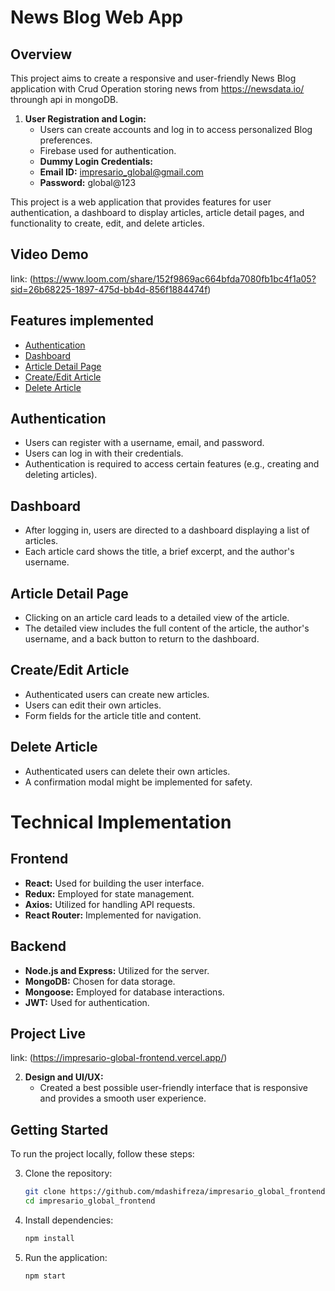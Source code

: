 # News Blog Web App

## Overview
This project aims to create a responsive and user-friendly News Blog application with Crud Operation storing news from https://newsdata.io/ throungh api in mongoDB.

1. **User Registration and Login:**
   - Users can create accounts and log in to access personalized Blog preferences.
   - Firebase used for authentication.
   - **Dummy Login Credentials:**
   - **Email ID:** impresario_global@gmail.com
   - **Password:** global@123

This project is a web application that provides features for user authentication, a dashboard to display articles, article detail pages, and functionality to create, edit, and delete articles.

## Video Demo
link: (https://www.loom.com/share/152f9869ac664bfda7080fb1bc4f1a05?sid=26b68225-1897-475d-bb4d-856f1884474f)

## Features implemented

- [Authentication](#authentication)
- [Dashboard](#dashboard)
- [Article Detail Page](#article-detail-page)
- [Create/Edit Article](#createedit-article)
- [Delete Article](#delete-article)

## Authentication

- Users can register with a username, email, and password.
- Users can log in with their credentials.
- Authentication is required to access certain features (e.g., creating and deleting articles).

## Dashboard

- After logging in, users are directed to a dashboard displaying a list of articles.
- Each article card shows the title, a brief excerpt, and the author's username.

## Article Detail Page

- Clicking on an article card leads to a detailed view of the article.
- The detailed view includes the full content of the article, the author's username, and a back button to return to the dashboard.

## Create/Edit Article

- Authenticated users can create new articles.
- Users can edit their own articles.
- Form fields for the article title and content.

## Delete Article

- Authenticated users can delete their own articles.
- A confirmation modal might be implemented for safety.

# Technical Implementation

## Frontend

- **React:** Used for building the user interface.
- **Redux:** Employed for state management.
- **Axios:** Utilized for handling API requests.
- **React Router:** Implemented for navigation.

## Backend

- **Node.js and Express:** Utilized for the server.
- **MongoDB:** Chosen for data storage.
- **Mongoose:** Employed for database interactions.
- **JWT:** Used for authentication.

## Project Live
link: (https://impresario-global-frontend.vercel.app/)


2. **Design and UI/UX:**
   - Created a best possible user-friendly interface that is responsive and provides a smooth user experience.

## Getting Started
To run the project locally, follow these steps:

3. Clone the repository:

   ```bash
   git clone https://github.com/mdashifreza/impresario_global_frontend.git
   cd impresario_global_frontend
4. Install dependencies:
    ```bash
    npm install

5. Run the application:
    ```bash
    npm start

